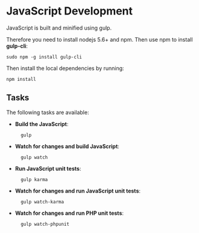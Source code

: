 # JavaScript Development
JavaScript is built and minified using gulp.

Therefore you need to install nodejs 5.6+ and npm. Then use npm to install **gulp-cli**:

	sudo npm -g install gulp-cli

Then install the local dependencies by running:

	npm install

## Tasks
The following tasks are available:

* **Build the JavaScript**: 

        gulp
  
* **Watch for changes and build JavaScript**: 

        gulp watch
  
* **Run JavaScript unit tests**: 

        gulp karma

* **Watch for changes and run JavaScript unit tests**: 
 
        gulp watch-karma
   
* **Watch for changes and run PHP unit tests**: 

        gulp watch-phpunit
